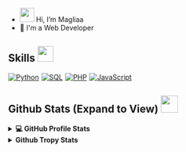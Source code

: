 - <img src="https://raw.githubusercontent.com/MartinHeinz/MartinHeinz/master/wave.gif" width="29px"> Hi, I’m Magliaa
- 💼 I'm a Web Developer

<h2> Skills <img src = "https://media2.giphy.com/media/QssGEmpkyEOhBCb7e1/giphy.gif?cid=ecf05e47a0n3gi1bfqntqmob8g9aid1oyj2wr3ds3mg700bl&rid=giphy.gif" width = 32px> </h2>

<div style="display:flex;">
<a href="https://www.python.org" target="_blank" style="margin-right:5px">
    <img alt="Python" src="https://img.shields.io/badge/Python-3776AB?style=for-the-badge&logo=python&logoColor=white">
</a>

<a href="https://www.mysql.com/" style="margin-right:5px">
    <img alt="SQL" src="https://img.shields.io/badge/SQL-CC2927?style=for-the-badge&logo=mysql&logoColor=white">
</a>

<a href="https://www.php.net/" style="margin-right:5px">
    <img alt="PHP" src="https://img.shields.io/badge/PHP-7B87B8?style=for-the-badge&logo=php&logoColor=white">
</a>

<a href="#" style="margin-right:5px">
    <img alt="JavaScript" src="https://img.shields.io/badge/JavaScript-EAD74D?style=for-the-badge&logo=javascript&logoColor=white">
</a>
</div>

<h2> Github Stats (Expand to View) <img src = "https://i.pinimg.com/originals/65/c4/f4/65c4f452571be1261e9c623f7da488ac.gif" width = 35px> </h2>

<details> 
  <summary><b>💻 GitHub Profile Stats</b></summary>
  <br/>
  <p align="center">
    <a href="https://github.com/Magliaa/github-readme-stats"><img alt="Rizsyad Github Stats" src="https://github-readme-stats.vercel.app/api?username=Magliaa&show_icons=true&count_private=true&theme=algolia" height="192px"/></a>
<br/>
  &nbsp;
	  <img src="https://github-readme-stats.vercel.app/api/top-langs?username=Magliaa&show_icons=true&locale=en&layout=compact&theme=algolia" alt="Magliaa" height="192px"/>
  <br/>
  </p>
</details>


<details>
  <summary><b>Github Tropy Stats</b></summary>
  <br/>
   <a href="https://github.com/Magliaa"> <img src="https://github-profile-trophy.vercel.app/?username=Magliaa&theme=algolia&rank=S,AAA,AA,B,C,A&margin-w=10" alt="Magliaa :: Tropy Stats" /></a>
  <br/>
</details>

